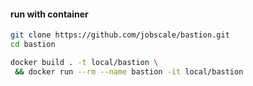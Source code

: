 #### run with container

```bash
git clone https://github.com/jobscale/bastion.git
cd bastion

docker build . -t local/bastion \
 && docker run --rm --name bastion -it local/bastion
```
